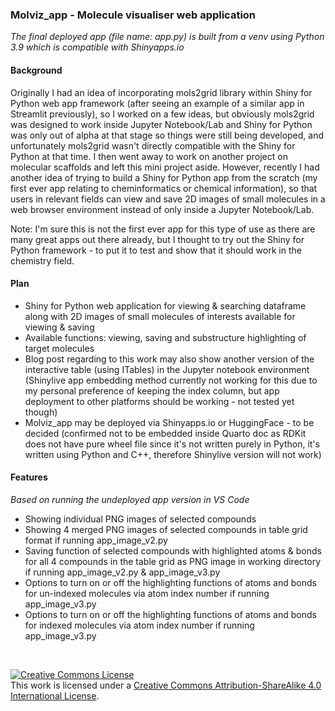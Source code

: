 ### Molviz_app - Molecule visualiser web application

*The final deployed app (file name: app.py) is built from a venv using Python 3.9 which is compatible with Shinyapps.io*

#### **Background**

Originally I had an idea of incorporating mols2grid library within Shiny for Python web app framework (after seeing an example of a similar app in Streamlit previously), so I worked on a few ideas, but obviously mols2grid was designed to work inside Jupyter Notebook/Lab and Shiny for Python was only out of alpha at that stage so things were still being developed, and unfortunately mols2grid wasn't directly compatible with the Shiny for Python at that time. I then went away to work on another project on molecular scaffolds and left this mini project aside. However, recently I had another idea of trying to build a Shiny for Python app from the scratch (my first ever app relating to cheminformatics or chemical information), so that users in relevant fields can view and save 2D images of small molecules in a web browser environment instead of only inside a Jupyter Notebook/Lab.

Note: I'm sure this is not the first ever app for this type of use as there are many great apps out there already, but I thought to try out the Shiny for Python framework - to put it to test and show that it should work in the chemistry field.


#### **Plan**

- Shiny for Python web application for viewing & searching dataframe along with 2D images of small molecules of interests available for viewing & saving
- Available functions: viewing, saving and substructure highlighting of target molecules
- Blog post regarding to this work may also show another version of the interactive table (using ITables) in the Jupyter notebook environment (Shinylive app embedding method currently not working for this due to my personal preference of keeping the index column, but app deployment to other platforms should be working - not tested yet though)
- Molviz_app may be deployed via Shinyapps.io or HuggingFace - to be decided (confirmed not to be embedded inside Quarto doc as RDKit does not have pure wheel file since it's not written purely in Python, it's written using Python and C++, therefore Shinylive version will not work)


#### **Features**

*Based on running the undeployed app version in VS Code*

- Showing individual PNG images of selected compounds
- Showing 4 merged PNG images of selected compounds in table grid format if running app_image_v2.py
- Saving function of selected compounds with highlighted atoms & bonds for all 4 compounds in the table grid as PNG image in working directory if running app_image_v2.py & app_image_v3.py
- Options to turn on or off the highlighting functions of atoms and bonds for un-indexed molecules via atom index number if running app_image_v3.py
- Options to turn on or off the highlighting functions of atoms and bonds for indexed molecules via atom index number if running app_image_v3.py

<br>

<a rel="license" href="http://creativecommons.org/licenses/by-sa/4.0/"><img alt="Creative Commons License" style="border-width:0" src="https://i.creativecommons.org/l/by-sa/4.0/88x31.png" /></a><br />This work is licensed under a <a rel="license" href="http://creativecommons.org/licenses/by-sa/4.0/">Creative Commons Attribution-ShareAlike 4.0 International License</a>.